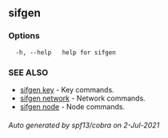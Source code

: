 ## sifgen



### Options

```
  -h, --help   help for sifgen
```

### SEE ALSO

* [sifgen key](sifgen_key.md)	 - Key commands.
* [sifgen network](sifgen_network.md)	 - Network commands.
* [sifgen node](sifgen_node.md)	 - Node commands.

###### Auto generated by spf13/cobra on 2-Jul-2021
